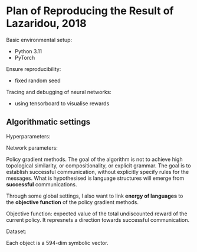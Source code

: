 # Plan of Reproducing the Result of Lazaridou, 2018

Basic environmental setup:

- Python 3.11
- PyTorch

Ensure reproducibility:

- fixed random seed

Tracing and debugging of neural networks:

- using tensorboard to visualise rewards

## Algorithmatic settings

Hyperparameters:

Network parameters:

Policy gradient methods. The goal of the algorithm is not to achieve high topological similarity, or compositionality, or explicit grammar. The goal is to establish successful communication, without explicitly specify rules for the messages. What is hypothesised is language structures will emerge from **successful** communications. 

Through some global settings, I also want to link **energy of languages** to the **objective function** of the policy gradient methods.

Objective function: expected value of the total undiscounted reward of the current policy. It represnets a direction towards successful communication.  

Dataset:

Each object is a 594-dim symbolic vector.